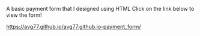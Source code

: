 A basic payment form that I designed using HTML
Click on the link below to view the form!




https://avg77.github.io/avg77.github.io-payment_form/
